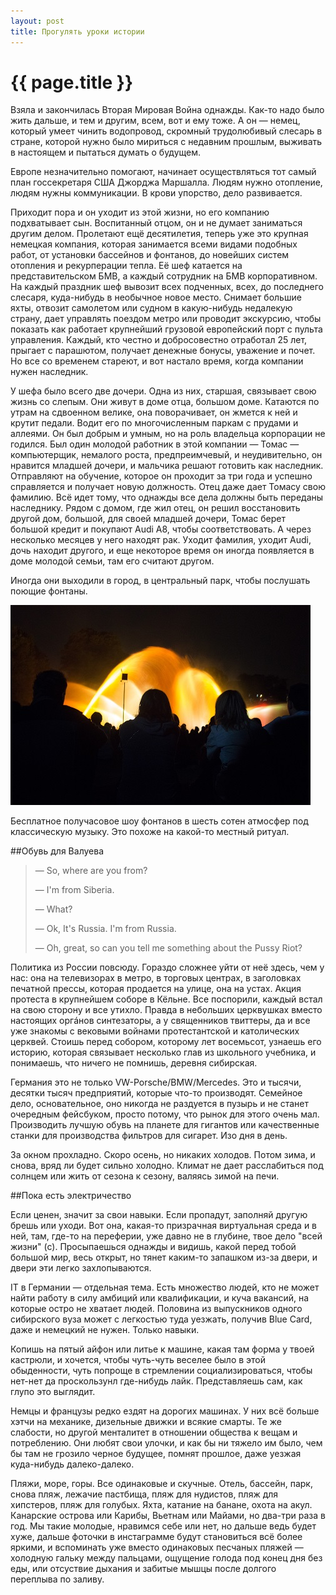 ```yaml
---
layout: post
title: Прогулять уроки истории
---
```

# {{ page.title }}

Взяла и закончилась Вторая Мировая Война однажды. Как-то надо было жить дальше, и тем и другим, всем, вот и ему тоже. А он —  немец, который умеет чинить водопровод, скромный трудолюбивый слесарь в стране, которой нужно было мириться с недавним прошлым, выживать в настоящем и пытаться думать о будущем. 

Европе незначительно помогают, начинает осуществляться тот самый план госсекретаря США Джорджа Маршалла. Людям нужно отопление, людям нужны коммуникации. В крови упорство, дело развивается.

Приходит пора и он уходит из этой жизни, но его компанию подхватывает сын. Воспитанный отцом, он и не думает заниматься другим делом. Пролетают ещё десятилетия, теперь уже это крупная немецкая компания, которая занимается всеми видами подобных работ, от установки бассейнов и фонтанов, до новейших систем отопления и рекурперации тепла. Её шеф катается на представительском БМВ, а каждый сотрудник на БМВ корпоративном. На каждый праздник шеф вывозит всех подченных, всех, до последнего слесаря, куда-нибудь в необычное новое место. Снимает большие яхты, отвозит самолетом или судном в какую-нибудь недалекую страну, дает управлять поездом метро или проводит экскурсию, чтобы показать как работает крупнейший грузовой европейский порт с пульта управления. Каждый, кто честно и добросовестно отработал 25 лет, прыгает с парашютом, получает денежные бонусы, уважение и почет. Но все со временем стареют, и вот настало время, когда компании нужен наследник. 

У шефа было всего две дочери. Одна из них, старшая, связывает свою жизнь со слепым. Они живут в доме отца, большом доме. Катаются по утрам на сдвоенном велике, она поворачивает, он жмется к ней и крутит педали. Водит его по многочисленным паркам с прудами и аллеями. Он был добрым и умным, но на роль владельца корпорации не годился. Был один молодой работник в этой компании — Томас — компьютерщик, немалого роста, предпреимчевый, и неудивительно, он нравится младшей дочери, и мальчика решают готовить как наследник. Отправляют на обучение, которое он проходит за три года и успешно справляется и получает новую должность. Отец даже дает Томасу свою фамилию. Всё идет тому, что однажды все дела должны быть переданы наследнику. Рядом с домом, где жил отец, он решил восстановить другой дом, большой, для своей младшей дочери, Томас берет большой кредит и покупают Audi A8, чтобы соответствовать. А через несколько месяцев у него находят рак. Уходит фамилия, уходит Audi, дочь находит другого, и еще некоторое время он иногда появляется в доме молодой семьи, там его считают другом. 

Иногда они выходили в город, в центральный парк, чтобы послушать поющие фонтаны.

![hamburg](/img/photos/hamburg1.jpg)

Бесплатное получасовое шоу фонтанов в шесть сотен атмосфер под классическую музыку. Это похоже на какой-то местный ритуал.

##Обувь для Валуева

> — So, where are you from? 
>
> — I'm from Siberia.
> 
> — What?
> 
> — Ok, It's Russia. I'm from Russia.
> 
> — Oh, great, so can you tell me something about the Pussy Riot?
>

Политика из России повсюду. Гораздо сложнее уйти от неё здесь, чем у нас: она на телевизорах в метро, в торговых центрах, в заголовках печатной прессы, которая продается на улице, она на устах. Акция протеста в крупнейшем соборе в Кёльне. Все поспорили, каждый встал на свою сторону и все утихло. Правда в небольших церквушках вместо настоящих оргáнов синтезаторы, а у священников твиттеры, да и все уже знакомы с вековыми войнами протестантской и католических церквей. Стоишь перед собором, которому лет восемьсот, узнаешь его историю, которая связывает несколько глав из школьного учебника, и понимаешь, что ничего не помнишь, деревня сибирская.

Германия это не только VW-Porsche/BMW/Mercedes. Это и тысячи, десятки тысяч предприятий, которые что-то производят. Семейное дело, основательное, оно никогда не раздуется в пузырь и не станет очередным фейсбуком, просто потому, что рынок для этого очень мал. Производить лучшую обувь на планете для гигантов или качественные станки для производства фильтров для сигарет. Изо дня в день.

За окном прохладно. Скоро осень, но никаких холодов. Потом зима, и снова, вряд ли будет сильно холодно. Климат не дает расслабиться под солнцем или жить от сезона к сезону, валяясь зимой на печи. 

##Пока есть электричество

Если ценен, значит за свои навыки. Если пропадут, заполняй другую брешь или уходи. Вот она, какая-то призрачная виртуальная среда и в ней, там, где-то на переферии, уже давно не в глубине, твое дело "всей жизни" (с). Просыпаешься однажды и видишь, какой перед тобой большой мир, весь открыт, но тянет каким-то запашком из-за двери, и двери эти легко захлопываются. 

IT в Германии — отдельная тема. Есть множество людей, кто не может найти работу в силу амбиций или квалификации, и куча вакансий, на которые остро не хватает людей. Половина из выпускников одного сибирского вуза может с легкостью туда уезжать, получив Blue Card, даже и немецкий не нужен. Только навыки.

Копишь на пятый айфон или литье к машине, какая там форма у твоей кастрюли, и хочется, чтобы чуть-чуть веселее было в этой обыденности, чуть попроще в стремлении социализироваться, чтобы нет-нет да проскользунл где-нибудь лайк. Представляешь сам, как глупо это выглядит.

Немцы и французы редко ездят на дорогих машинах. У них всё больше хэтчи на механике, дизельные движки и всякие смарты.  Те же слабости, но другой менталитет в отношении общества к вещам и потреблению. Они любят свои улочки, и как бы ни тяжело им было, чем бы там не грозило черное будущее, помнят прошлое, даже уезжая куда-нибудь далеко-далеко.

Пляжи, море, горы. Все одинаковые и скучные. Отель, бассейн, парк, снова пляж, лежачие пастбища, пляж для нудистов, пляж для хипстеров, пляж для голубых. Яхта, катание на банане, охота на акул. Канарские острова или Карибы, Вьетнам или Майами, но два-три раза в год. Мы такие молодые, нравимся себе или нет, но дальше ведь будет хуже, дальше фоточки в инстаграмме будут становиться всё более яркими, и вспоминать уже вместо одинаковых песчаных пляжей — холодную гальку между пальцами, ощущение голода под конец дня без еды, или отсуствие дыхания и забитые мышцы после долгого переплыва по заливу.


